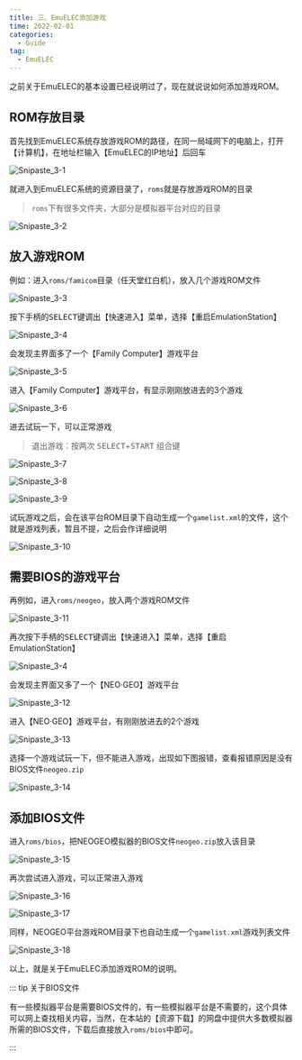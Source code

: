 ```yaml
---
title: 三、EmuELEC添加游戏
time: 2022-02-01
categories: 
  - Guide
tag:
  - EmuELEC
---
```


之前关于EmuELEC的基本设置已经说明过了，现在就说说如何添加游戏ROM。

## ROM存放目录

首先找到EmuELEC系统存放游戏ROM的路径，在同一局域网下的电脑上，打开【计算机】，在地址栏输入【EmuELEC的IP地址】后回车

![Snipaste_3-1](./assets/Snipaste_3-1.png)

就进入到EmuELEC系统的资源目录了，`roms`就是存放游戏ROM的目录

> `roms`下有很多文件夹，大部分是模拟器平台对应的目录

![Snipaste_3-2](./assets/Snipaste_3-2.png)

## 放入游戏ROM

例如：进入`roms/famicom`目录（任天堂红白机），放入几个游戏ROM文件

![Snipaste_3-3](./assets/Snipaste_3-3.png)

按下手柄的<kbd>SELECT</kbd>键调出【快速进入】菜单，选择【重启EmulationStation】

![Snipaste_3-4](./assets/Snipaste_3-4.png)

会发现主界面多了一个【Family Computer】游戏平台

![Snipaste_3-5](./assets/Snipaste_3-5.png)

进入【Family Computer】游戏平台，有显示刚刚放进去的3个游戏

![Snipaste_3-6](./assets/Snipaste_3-6.png)



进去试玩一下，可以正常游戏

> 退出游戏：按两次 <kbd>SELECT</kbd>+<kbd>START</kbd> 组合键

![Snipaste_3-7](./assets/Snipaste_3-7.png)

![Snipaste_3-8](./assets/Snipaste_3-8.png)

![Snipaste_3-9](./assets/Snipaste_3-9.png)

试玩游戏之后，会在该平台ROM目录下自动生成一个`gamelist.xml`的文件，这个就是游戏列表，暂且不提，之后会作详细说明

![Snipaste_3-10](./assets/Snipaste_3-10.png)

## 需要BIOS的游戏平台

再例如，进入`roms/neogeo`，放入两个游戏ROM文件

![Snipaste_3-11](./assets/Snipaste_3-11.png)

再次按下手柄的<kbd>SELECT</kbd>键调出【快速进入】菜单，选择【重启EmulationStation】

![Snipaste_3-4](./assets/Snipaste_3-4.png)

会发现主界面又多了一个【NEO·GEO】游戏平台

![Snipaste_3-12](./assets/Snipaste_3-12.png)

进入【NEO·GEO】游戏平台，有刚刚放进去的2个游戏

![Snipaste_3-13](./assets/Snipaste_3-13.png)

选择一个游戏试玩一下，但不能进入游戏，出现如下图报错，查看报错原因是没有BIOS文件`neogeo.zip`

![Snipaste_3-14](./assets/Snipaste_3-14.png)

## 添加BIOS文件

进入`roms/bios`，把NEOGEO模拟器的BIOS文件`neogeo.zip`放入该目录

![Snipaste_3-15](./assets/Snipaste_3-15.png)

再次尝试进入游戏，可以正常进入游戏

![Snipaste_3-16](./assets/Snipaste_3-16.png)

![Snipaste_3-17](./assets/Snipaste_3-17.png)

同样，NEOGEO平台游戏ROM目录下也自动生成一个`gamelist.xml`游戏列表文件

![Snipaste_3-18](./assets/Snipaste_3-18.png)

以上，就是关于EmuELEC添加游戏ROM的说明。

::: tip 关于BIOS文件

有一些模拟器平台是需要BIOS文件的，有一些模拟器平台是不需要的，这个具体可以网上查找相关内容，当然，在本站的【资源下载】的网盘中提供大多数模拟器所需的BIOS文件，下载后直接放入`roms/bios`中即可。

:::
